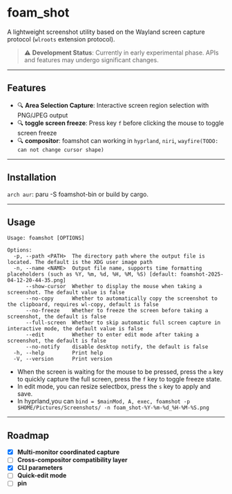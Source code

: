# foam_shot

A lightweight screenshot utility based on the Wayland screen capture protocol (`wlroots` extension protocol).

> ⚠️ **Development Status**: Currently in early experimental phase. APIs and features may undergo significant changes.

---

## Features

- 🔍 **Area Selection Capture**: Interactive screen region selection with PNG/JPEG output
- 🔍 **toggle screen freeze**: Press key `f` before clicking the mouse to toggle screen freeze
- 🔍 **compositor**: foamshot can working in `hyprland`, `niri`, `wayfire(TODO: can not change cursor shape)`

---

## Installation
`arch aur`: paru -S foamshot-bin
or build by cargo.

---

## Usage

```
Usage: foamshot [OPTIONS]

Options:
  -p, --path <PATH>  The directory path where the output file is located. The default is the XDG user image path
  -n, --name <NAME>  Output file name, supports time formatting placeholders (such as %Y, %m, %d, %H, %M, %S) [default: foamshot-2025-04-12-20-44-35.png]
      --show-cursor  Whether to display the mouse when taking a screenshot. The default value is false
      --no-copy      Whether to automatically copy the screenshot to the clipboard, requires wl-copy, default is false
      --no-freeze    Whether to freeze the screen before taking a screenshot, the default is false
      --full-screen  Whether to skip automatic full screen capture in interactive mode, the default value is false
      --edit         Whether to enter edit mode after taking a screenshot, the default is false
      --no-notify    disable desktop notify, the default is false
  -h, --help         Print help
  -V, --version      Print version
```
* When the screen is waiting for the mouse to be pressed, press the `a` key to quickly capture the full screen, press the `f` key to toggle freeze state.
* In edit mode, you can resize selectbox, press the `s` key to apply and save.
* In hyprland,you can  `bind = $mainMod, A, exec, foamshot -p $HOME/Pictures/Screenshots/ -n foam_shot-%Y-%m-%d_%H-%M-%S.png`

---
## Roadmap
- [x] **Multi-monitor coordinated capture**
- [ ] **Cross-compositor compatibility layer**
- [x] **CLI parameters**
- [ ] **Quick-edit mode**
- [ ] **pin**
